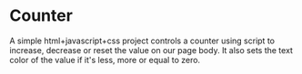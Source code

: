 # Counter
A simple html+javascript+css project controls a counter using script to increase, decrease or reset the value on our page body. It also sets the text color of the value if it's less, more or equal to zero.